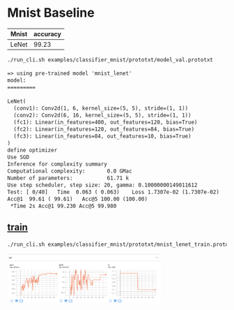 # Mnist Baseline

| Mnist | accuracy |
|-------|----------|
| LeNet | 99.23    |

```bash
./run_cli.sh examples/classifier_mnist/prototxt/model_val.prototxt
```

```
=> using pre-trained model 'mnist_lenet'
model:
=========

LeNet(
  (conv1): Conv2d(1, 6, kernel_size=(5, 5), stride=(1, 1))
  (conv2): Conv2d(6, 16, kernel_size=(5, 5), stride=(1, 1))
  (fc1): Linear(in_features=400, out_features=120, bias=True)
  (fc2): Linear(in_features=120, out_features=84, bias=True)
  (fc3): Linear(in_features=84, out_features=10, bias=True)
)
define optimizer
Use SGD
Inference for complexity summary
Computational complexity:       0.0 GMac
Number of parameters:           61.71 k 
Use step scheduler, step size: 20, gamma: 0.10000000149011612
Test: [ 0/40]	Time  0.063 ( 0.063)	Loss 1.7307e-02 (1.7307e-02)	Acc@1  99.61 ( 99.61)	Acc@5 100.00 (100.00)
 *Time 2s Acc@1 99.230 Acc@5 99.980
```


## [train](https://github.com/hustzxd/eppb_zoo/blob/main/mnist_lenet_baseline_2021-09-23-20:40.zip)
```bash
./run_cli.sh examples/classifier_mnist/prototxt/mnist_lenet_train.prototxt
```

<img src="images/mnist_baseline.png" width="70%" height="70%">
